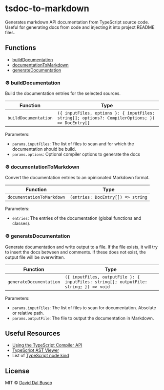 # tsdoc-to-markdown

Generates markdown API documentation from TypeScript source code. Useful for generating docs from code and injecting it into project README files.

<!-- TSDOC_START -->

## Functions

- [buildDocumentation](#builddocumentation)
- [documentationToMarkdown](#documentationtomarkdown)
- [generateDocumentation](#generatedocumentation)

### ⚙️ buildDocumentation

Build the documentation entries for the selected sources.

| Function | Type |
| ---------- | ---------- |
| `buildDocumentation` | `({ inputFiles, options }: { inputFiles: string[]; options?: CompilerOptions; }) => DocEntry[]` |

Parameters:

* `params.inputFiles`: The list of files to scan and for which the documentation should be build.
* `params.options`: Optional compiler options to generate the docs


### ⚙️ documentationToMarkdown

Convert the documentation entries to an opinionated Markdown format.

| Function | Type |
| ---------- | ---------- |
| `documentationToMarkdown` | `(entries: DocEntry[]) => string` |

Parameters:

* `entries`: The entries of the documentation (global functions and classes).


### ⚙️ generateDocumentation

Generate documentation and write output to a file.
If the file exists, it will try to insert the docs between <!-- TSDOC_START --> and <!-- TSDOC_END --> comments.
If these does not exist, the output file will be overwritten.

| Function | Type |
| ---------- | ---------- |
| `generateDocumentation` | `({ inputFiles, outputFile }: { inputFiles: string[]; outputFile: string; }) => void` |

Parameters:

* `params.inputFiles`: The list of files to scan for documentation. Absolute or relative path.
* `params.outputFile`: The file to output the documentation in Markdown.




<!-- TSDOC_END -->

## Useful Resources

- [Using the TypeScript Compiler API](https://github.com/microsoft/TypeScript/wiki/Using-the-Compiler-API)
- [TypeScript AST Viewer](https://ts-ast-viewer.com/#)
- List of [TypeScript node kind](https://github.com/microsoft/TypeScript/blob/main/lib/typescript.d.ts)

## License

MIT © [David Dal Busco](mailto:david.dalbusco@outlook.com)
